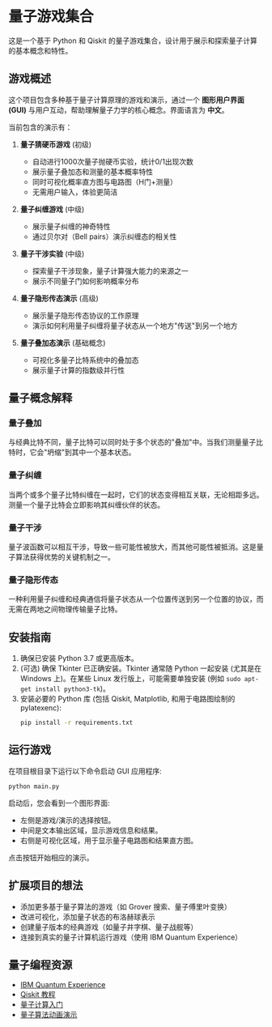 # 量子游戏集合

这是一个基于 Python 和 Qiskit 的量子游戏集合，设计用于展示和探索量子计算的基本概念和特性。

## 游戏概述

这个项目包含多种基于量子计算原理的游戏和演示，通过一个 **图形用户界面 (GUI)** 与用户互动，帮助理解量子力学的核心概念。界面语言为 **中文**。

当前包含的演示有：

1. **量子猜硬币游戏** (初级)

   - 自动进行1000次量子抛硬币实验，统计0/1出现次数
   - 展示量子叠加态和测量的基本概率特性
   - 同时可视化概率直方图与电路图（H门+测量）
   - 无需用户输入，体验更简洁

2. **量子纠缠游戏** (中级)

   - 展示量子纠缠的神奇特性
   - 通过贝尔对（Bell pairs）演示纠缠态的相关性

3. **量子干涉实验** (中级)

   - 探索量子干涉现象，量子计算强大能力的来源之一
   - 展示不同量子门如何影响概率分布

4. **量子隐形传态演示** (高级)

   - 展示量子隐形传态协议的工作原理
   - 演示如何利用量子纠缠将量子状态从一个地方"传送"到另一个地方

5. **量子叠加态演示** (基础概念)
   - 可视化多量子比特系统中的叠加态
   - 展示量子计算的指数级并行性

## 量子概念解释

### 量子叠加

与经典比特不同，量子比特可以同时处于多个状态的"叠加"中。当我们测量量子比特时，它会"坍缩"到其中一个基本状态。

### 量子纠缠

当两个或多个量子比特纠缠在一起时，它们的状态变得相互关联，无论相距多远。测量一个量子比特会立即影响其纠缠伙伴的状态。

### 量子干涉

量子波函数可以相互干涉，导致一些可能性被放大，而其他可能性被抵消。这是量子算法获得优势的关键机制之一。

### 量子隐形传态

一种利用量子纠缠和经典通信将量子状态从一个位置传送到另一个位置的协议，而无需在两地之间物理传输量子比特。

## 安装指南

1. 确保已安装 Python 3.7 或更高版本。
2. (可选) 确保 Tkinter 已正确安装。Tkinter 通常随 Python 一起安装 (尤其是在 Windows 上)。在某些 Linux 发行版上，可能需要单独安装 (例如 `sudo apt-get install python3-tk`)。
3. 安装必要的 Python 库 (包括 Qiskit, Matplotlib, 和用于电路图绘制的 pylatexenc):
   ```bash
   pip install -r requirements.txt
   ```

## 运行游戏

在项目根目录下运行以下命令启动 GUI 应用程序:

```bash
python main.py
```

启动后，您会看到一个图形界面:
*   左侧是游戏/演示的选择按钮。
*   中间是文本输出区域，显示游戏信息和结果。
*   右侧是可视化区域，用于显示量子电路图和结果直方图。

点击按钮开始相应的演示。

## 扩展项目的想法

- 添加更多基于量子算法的游戏（如 Grover 搜索、量子傅里叶变换）
- 改进可视化，添加量子状态的布洛赫球表示
- 创建量子版本的经典游戏（如量子井字棋、量子战舰等）
- 连接到真实的量子计算机运行游戏（使用 IBM Quantum Experience）

## 量子编程资源

- [IBM Quantum Experience](https://quantum-computing.ibm.com/)
- [Qiskit 教程](https://qiskit.org/documentation/tutorials.html)
- [量子计算入门](https://quantumcomputing.stackexchange.com/)
- [量子算法动画演示](https://algassert.com/quantum)
